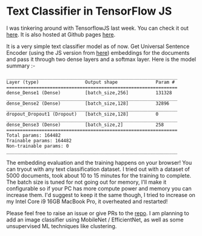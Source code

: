 # Text Classifier in TensorFlow JS

I was tinkering around with TensorflowJS last week. You can check it out [here](https://github.com/parakalan/explore-tf-js). It is also hosted at Github pages [here](https://parakalan.github.io/explore-tf-js/).

It is a very simple text classifier model as of now. Get Universal Sentence Encoder (using the JS version from [here](https://github.com/tensorflow/tfjs-models/tree/master/universal-sentence-encoder)) embeddings for the documents and pass it through two dense layers and a softmax layer. Here is the model summary :-

```
_______________________________________________________________
Layer (type)                 Output shape              Param #
===============================================================
dense_Dense1 (Dense)         [batch_size,256]          131328
_______________________________________________________________
dense_Dense2 (Dense)         [batch_size,128]          32896
_______________________________________________________________
dropout_Dropout1 (Dropout)   [batch_size,128]          0
_______________________________________________________________
dense_Dense3 (Dense)         [batch_size,2]            258
===============================================================
Total params: 164482
Trainable params: 164482
Non-trainable params: 0
_______________________________________________________________

```
The embedding evaluation and the training happens on your browser! You can tryout with any text classification dataset. I tried out with a dataset of 5000 documents, took about 10 to 15 minutes for the training to complete. The batch size is tuned for not going out for memory, I'll make it configurable so if your PC has more compute power and memory you can increase them. I'd suggest to keep it the same though, I tried to increase on my Intel Core i9 16GB MacBook Pro, it overheated and restarted!

Please feel free to raise an issue or give PRs to the [repo](https://github.com/parakalan/explore-tf-js). I am planning to add an image classifier using MobileNet / EfficientNet, as well as some unsupervised ML techniques like clustering.